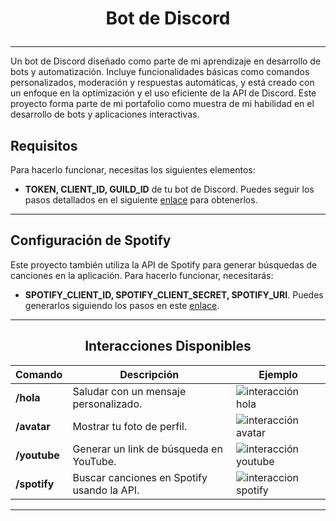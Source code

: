 <h1 align="center" font-size= "25px" font-weight= "bold">

 Bot de Discord

</h1>

---

<div >
  
Un bot de Discord diseñado como parte de mi aprendizaje en desarrollo de bots y automatización. Incluye funcionalidades básicas como comandos personalizados, moderación y respuestas automáticas, y está creado con un enfoque en la optimización y el uso eficiente de la API de Discord. Este proyecto forma parte de mi portafolio como muestra de mi habilidad en el desarrollo de bots y aplicaciones interactivas.

</div>

<div>

## Requisitos

Para hacerlo funcionar, necesitas los siguientes elementos:

- **TOKEN, CLIENT_ID, GUILD_ID** de tu bot de Discord. Puedes seguir los pasos detallados en el siguiente [enlace](https://discord.com/developers/docs/quick-start/getting-started) para obtenerlos.

</div>

---

<div>
  
## Configuración de Spotify

Este proyecto también utiliza la API de Spotify para generar búsquedas de canciones en la aplicación. Para hacerlo funcionar, necesitarás:

- **SPOTIFY_CLIENT_ID, SPOTIFY_CLIENT_SECRET, SPOTIFY_URI**. Puedes generarlos siguiendo los pasos en este [enlace](https://developer.spotify.com/dashboard).

</div>

---

<div align="center">

## Interacciones Disponibles

| Comando            | Descripción                                         | Ejemplo                                                    |
|--------------------|-----------------------------------------------------|------------------------------------------------------------|
| **/hola**          | Saludar con un mensaje personalizado.               | ![interacción hola](https://github.com/user-attachments/assets/54fc1088-9bb7-4ecf-9014-47c15bea468e) |
| **/avatar**        | Mostrar tu foto de perfil.                          | ![interacción avatar](https://github.com/user-attachments/assets/b61a299b-b969-4634-9339-35f6972e7354) |
| **/youtube**       | Generar un link de búsqueda en YouTube.             | ![interacción youtube](https://github.com/user-attachments/assets/c65f0e1f-5e7f-4396-b876-37ae8f4cd10c) |
| **/spotify**       | Buscar canciones en Spotify usando la API.          | ![interaccion spotify](https://github.com/user-attachments/assets/a6a44005-8b3a-4e58-996c-9936523e68c9) |


</div>

---
